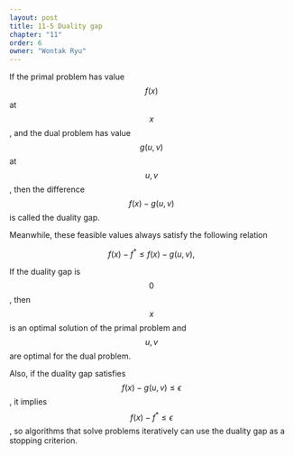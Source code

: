 ```yaml
---
layout: post
title: 11-5 Duality gap
chapter: "11"
order: 6
owner: "Wontak Ryu"
---
```


If the primal problem has value $$f(x)$$ at $$x$$, and the dual problem has value $$g(u,v)$$ at $$u,v$$, then the difference $$f(x) - g(u,v)$$ is called the duality gap.

Meanwhile, these feasible values always satisfy the following relation
>
$$
\begin{equation}
f(x) - f^* \leq f(x) - g(u,v), 
\end{equation}
$$

If the duality gap is $$0$$, then $$x$$ is an optimal solution of the primal problem and $$u,v$$ are optimal for the dual problem.

Also, if the duality gap satisfies $$f(x)-g(u,v) \leq \epsilon$$, it implies $$f(x) -f^* \leq \epsilon$$, so algorithms that solve problems iteratively can use the duality gap as a stopping criterion.

